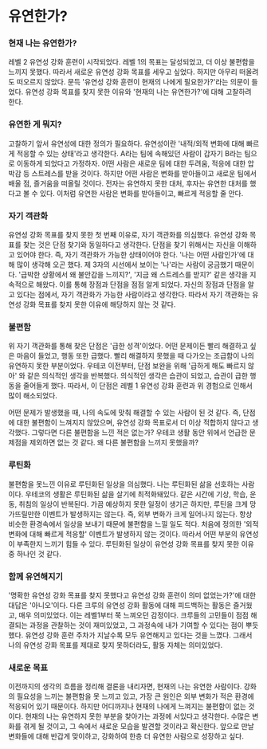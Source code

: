 # 유연한가?

### 현재 나는 유연한가?
레벨 2 유연성 강화 훈련이 시작되었다. 레벨 1의 목표는 달성되었고, 더 이상 불편함을 느끼지 못했다. 따라서 새로운 유연성 강화 목표를 세우고 싶었다. 
하지만 아무리 떠올려도 떠오르지 않았다. 문득 '유연성 강화 훈련이 현재의 나에게 필요한가?'라는 의문이 들었다.
유연성 강화 목표를 찾지 못한 이유와 '현재의 나는 유연한가?'에 대해 고찰하려 한다.

### 유연한 게 뭐지?
고찰하기 앞서 유연성에 대한 정의가 필요하다. 유연성이란 '내적/외적 변화에 대해 빠르게 적응할 수 있는 상태'라고 생각한다. A라는 팀에 속해있던 사람이 갑자기 B라는 팀으로 이동하게 되었다고 가정하자.
어떤 사람은 새로운 팀에 대한 두려움, 적응에 대한 압박감 등 스트레스를 받을 것이다. 하지만 어떤 사람은 변화를 받아들이고 새로운 팀에서 배울 점, 즐거움을 떠올릴 것이다. 
전자는 유연하지 못한 대처, 후자는 유연한 대처를 했다고 볼 수 있다. 이처럼 유연한 사람은 변화를 받아들이고, 빠르게 적응할 줄 안다.

### 자기 객관화
유연성 강화 목표를 찾지 못한 첫 번째 이유로, 자기 객관화를 의심했다. 유연성 강화 목표를 찾는 것은 단점 찾기와 동일하다고 생각한다. 단점을 찾기 위해서는 자신을 이해하고 있어야 한다. 
즉, 자기 객관화가 가능한 상태이어야 한다. 
'나는 어떤 사람인가'에 대해 많이 생각해 오곤 했다. 제 3자의 시선에서 보이는 '나'라는 사람이 궁금했기 때문이다. 
'급박한 상황에서 왜 불안감을 느끼지?', '지금 왜 스트레스를 받지?' 같은 생각을 지속적으로 해왔다.
이를 통해 장점과 단점을 점점 알게 되었다. 자신의 장점과 단점을 알고 있다는 점에서, 자기 객관화가 가능한 사람이라고 생각한다.
따라서 자기 객관화는 유연성 강화 목표를 찾지 못한 이유에 해당하지 않는 것 같다.

### 불편함
위 자기 객관화를 통해 찾은 단점은 '급한 성격'이었다. 어떤 문제이든 빨리 해결하고 싶은 마음이 들었고, 행동 또한 급했다. 빨리 해결하지 못했을 때 다가오는 조급함이 나의 유연하지 못한 부분이었다.
우테코 이전부터, 단점 보완을 위해 '급하게 해도 빠르지 않아' 와 같은 의식적인 생각을 반복했다.
의식적인 생각은 습관이 되었고, 습관이 급한 행동을 줄어들게 했다.
따라서, 이 단점은 레벨 1 유연성 강화 훈련과 위 경험으로 인해서 많이 해소되었다. 

어떤 문제가 발생했을 때, 나의 속도에 맞춰 해결할 수 있는 사람이 된 것 같다. 
즉, 단점에 대한 불편함이 느껴지지 않았으며, 유연성 강화 목표로서 더 이상 적합하지 않다고 생각했다. 
그렇다면 다른 불편함을 느낀 적은 없는가?
우테코 생활 동안 위에서 언급한 문제점을 제외하면 없는 것 같다. 왜 다른 불편함을 느끼지 못했을까?

### 루틴화
불편함을 못느낀 이유로 루틴화된 일상을 의심했다. 나는 루틴화된 삶을 선호하는 사람이다. 우테코의 생활은 루틴화된 삶을 살기에 최적화돼있다. 같은 시간에 기상, 학습, 운동, 취침의 일상이 반복된다.
가끔 예상하지 못한 일정이 생기곤 하지만, 루틴을 크게 망가뜨릴만한 이벤트가 발생하지는 않는다. 즉, 외부 변화가 크게 일어나지 않는다. 항상 비슷한 환경속에서 일상을 보내기 때문에 불편함을 느낄 일도 적다.
처음에 정의한 '외적 변화에 대해 빠르게 적응할' 이벤트가 발생하지 않는 것이다. 따라서 어떤 부분의 유연성이 부족한지 느끼기 힘들 수 있다.
루틴화된 일상이 유연성 강화 목표를 찾지 못한 이유 중 하나인 것 같다. 

### 함께 유연해지기
'명확한 유연성 강화 목표를 찾지 못했다고 유연성 강화 훈련이 의미 없었는가?'에 대한 대답은 '아니오'이다. 다른 크루의 유연성 강화 활동에 대해 피드백하는 활동은 즐거웠고, 매우 의미있었다.
이는 레벨1부터 쭉 느껴오던 감정이다. 크루들의 고민들이 점점 해결되는 과정을 관찰하는 것이 재미있었고, 그 과정속에 내가 기여할 수 있다는 점이 뿌듯했다. 
유연성 강화 훈련 주차가 지날수록 모두 유연해지고 있다는 것을 느꼈다. 그래서 나의 유연성 강화 목표를 제대로 찾지 못하더라도, 활동 자체는 의미있었다. 

### 새로운 목표
이전까지의 생각의 흐름을 정리해 결론을 내리자면, 현재의 나는 유연한 사람이다. 강화의 필요성을 느끼는 불편함을 못 느끼고 있고, 가장 큰 원인은 외부 변화가 적은 환경에 적응되어 있기 때문이다.
하지만 어디까지나 현재의 나에게 느껴지는 불편함이 없는 것이다. 
현재의 나는 유연하지 못한 부분을 찾아가는 과정에 서있다고 생각한다. 수많은 변화를 겪게 될 것이고, 그 속에서 새로운 모습을 발견할 것이라고 확신한다. 
앞으로 만날 변화들에 대해 반갑게 맞이하고, 강화하여 한층 더 유연한 사람으로 성장하고 싶다.
